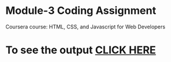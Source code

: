 

# Module-3 Coding Assignment

Coursera course: HTML, CSS, and Javascript for Web Developers

# To see the output [CLICK HERE](https://shivranjeet.github.io/HTML_CSS_and_Javascript_for_Web_Developers_Coursera/module-3/index.html)

